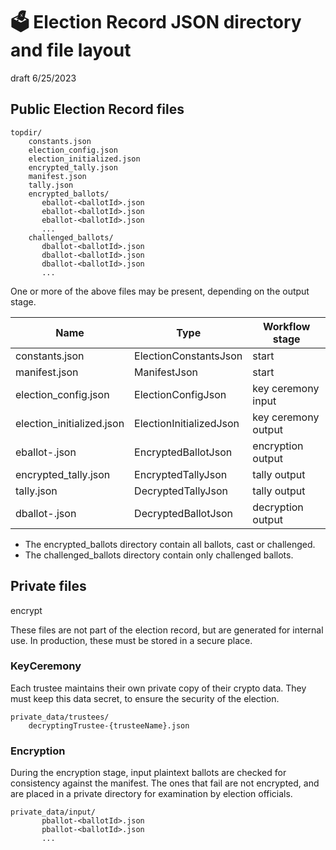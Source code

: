 # 🗳 Election Record JSON directory and file layout

draft 6/25/2023

## Public Election Record files

````
topdir/
    constants.json
    election_config.json
    election_initialized.json
    encrypted_tally.json
    manifest.json
    tally.json
    encrypted_ballots/
       eballot-<ballotId>.json
       eballot-<ballotId>.json
       eballot-<ballotId>.json
       ...
    challenged_ballots/
       dballot-<ballotId>.json
       dballot-<ballotId>.json
       dballot-<ballotId>.json
       ...
````    

One or more of the above files may be present, depending on the output stage.


| Name                      | Type                    | Workflow stage      |
|---------------------------|-------------------------|---------------------|
| constants.json            | ElectionConstantsJson   | start               |
| manifest.json             | ManifestJson            | start               |
| election_config.json      | ElectionConfigJson      | key ceremony input  |
| election_initialized.json | ElectionInitializedJson | key ceremony output |
| eballot-<ballotId>.json   | EncryptedBallotJson     | encryption output   |
| encrypted_tally.json      | EncryptedTallyJson      | tally output        |
| tally.json                | DecryptedTallyJson      | tally output        |
| dballot-<ballotId>.json   | DecryptedBallotJson     | decryption output   |

* The encrypted_ballots directory contain all ballots, cast or challenged.
* The challenged_ballots directory contain only challenged ballots.


## Private files
encrypt

These files are not part of the election record, but are generated for internal use.
In production, these must be stored in a secure place.

### KeyCeremony

Each trustee maintains their own private copy of their crypto data. They must keep this data secret, to ensure the
security of the election.

````
private_data/trustees/
    decryptingTrustee-{trusteeName}.json
````    

### Encryption

During the encryption stage, input plaintext ballots are checked for consistency against the manifest. 
The ones that fail are not encrypted, and are placed in a private directory for examination by election officials.

````
private_data/input/
       pballot-<ballotId>.json
       pballot-<ballotId>.json
       ...
````    
